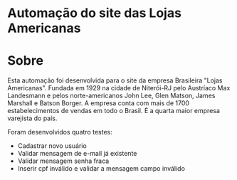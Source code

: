 # Automação do site das Lojas Americanas

# Sobre
Esta automação foi desenvolvida para o site da empresa Brasileira "Lojas Americanas". Fundada em 1929 na cidade de Niterói-RJ pelo Austríaco Max Landesmann e pelos norte-americanos John Lee, Glen Matson, James Marshall e Batson Borger. A empresa conta com mais de 1700 estabelecimentos de vendas em todo o Brasil. É a quarta maior empresa varejista do país.

Foram desenvolvidos quatro testes:
* Cadastrar novo usuário
* Validar mensagem de e-mail já existente
* Validar mensagem senha fraca
* Inserir cpf inválido e validar a mensagem campo inválido
